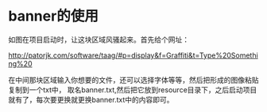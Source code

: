 # banner的使用 

如图在项目启动时，让这块区域风骚起来。首先给个网址：

http://patorjk.com/software/taag/#p=display&f=Graffiti&t=Type%20Something%20

在中间那块区域输入你想要的文件，还可以选择字体等等，然后把形成的图像粘贴复制到一个txt中，
取名banner.txt,然后把它放到resource目录下，之后启动项目就有了，每次要更换就更换banner.txt中的内容即可。